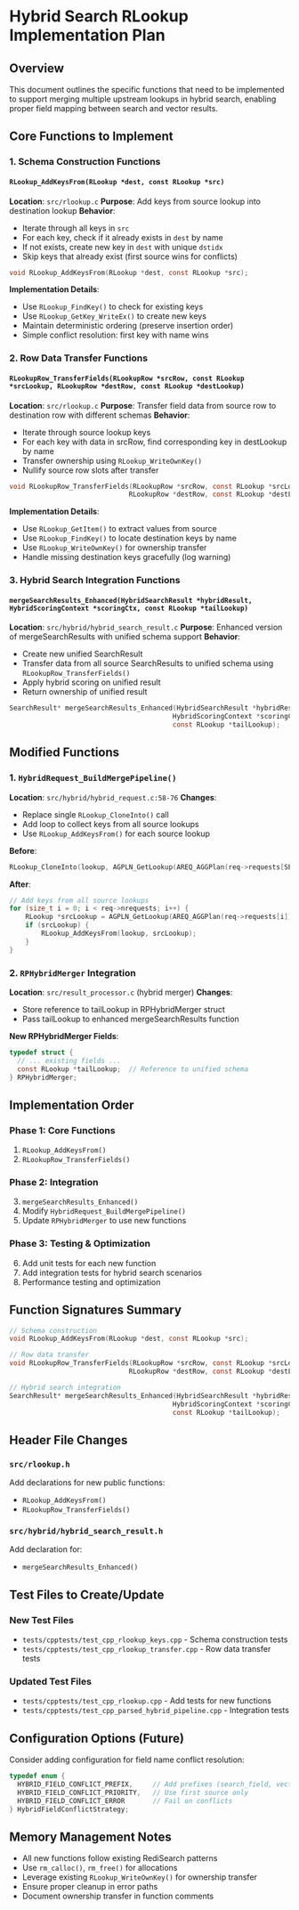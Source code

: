 # Hybrid Search RLookup Implementation Plan

## Overview
This document outlines the specific functions that need to be implemented to support merging multiple upstream lookups in hybrid search, enabling proper field mapping between search and vector results.

## Core Functions to Implement

### 1. Schema Construction Functions

#### `RLookup_AddKeysFrom(RLookup *dest, const RLookup *src)`
**Location**: `src/rlookup.c`
**Purpose**: Add keys from source lookup into destination lookup
**Behavior**:
- Iterate through all keys in `src`
- For each key, check if it already exists in `dest` by name
- If not exists, create new key in `dest` with unique `dstidx`
- Skip keys that already exist (first source wins for conflicts)

```c
void RLookup_AddKeysFrom(RLookup *dest, const RLookup *src);
```

**Implementation Details**:
- Use `RLookup_FindKey()` to check for existing keys
- Use `RLookup_GetKey_WriteEx()` to create new keys
- Maintain deterministic ordering (preserve insertion order)
- Simple conflict resolution: first key with name wins

### 2. Row Data Transfer Functions

#### `RLookupRow_TransferFields(RLookupRow *srcRow, const RLookup *srcLookup, RLookupRow *destRow, const RLookup *destLookup)`
**Location**: `src/rlookup.c`
**Purpose**: Transfer field data from source row to destination row with different schemas
**Behavior**:
- Iterate through source lookup keys
- For each key with data in srcRow, find corresponding key in destLookup by name
- Transfer ownership using `RLookup_WriteOwnKey()`
- Nullify source row slots after transfer

```c
void RLookupRow_TransferFields(RLookupRow *srcRow, const RLookup *srcLookup,
                              RLookupRow *destRow, const RLookup *destLookup);
```

**Implementation Details**:
- Use `RLookup_GetItem()` to extract values from source
- Use `RLookup_FindKey()` to locate destination keys by name
- Use `RLookup_WriteOwnKey()` for ownership transfer
- Handle missing destination keys gracefully (log warning)

### 3. Hybrid Search Integration Functions

#### `mergeSearchResults_Enhanced(HybridSearchResult *hybridResult, HybridScoringContext *scoringCtx, const RLookup *tailLookup)`
**Location**: `src/hybrid/hybrid_search_result.c`
**Purpose**: Enhanced version of mergeSearchResults with unified schema support
**Behavior**:
- Create new unified SearchResult
- Transfer data from all source SearchResults to unified schema using `RLookupRow_TransferFields()`
- Apply hybrid scoring on unified result
- Return ownership of unified result

```c
SearchResult* mergeSearchResults_Enhanced(HybridSearchResult *hybridResult,
                                         HybridScoringContext *scoringCtx,
                                         const RLookup *tailLookup);
```

## Modified Functions

### 1. `HybridRequest_BuildMergePipeline()`
**Location**: `src/hybrid/hybrid_request.c:58-76`
**Changes**:
- Replace single `RLookup_CloneInto()` call
- Add loop to collect keys from all source lookups
- Use `RLookup_AddKeysFrom()` for each source lookup

**Before**:
```c
RLookup_CloneInto(lookup, AGPLN_GetLookup(AREQ_AGGPlan(req->requests[SEARCH_INDEX]), NULL, AGPLN_GETLOOKUP_FIRST));
```

**After**:
```c
// Add keys from all source lookups
for (size_t i = 0; i < req->nrequests; i++) {
    RLookup *srcLookup = AGPLN_GetLookup(AREQ_AGGPlan(req->requests[i]), NULL, AGPLN_GETLOOKUP_FIRST);
    if (srcLookup) {
        RLookup_AddKeysFrom(lookup, srcLookup);
    }
}
```

### 2. `RPHybridMerger` Integration
**Location**: `src/result_processor.c` (hybrid merger)
**Changes**:
- Store reference to tailLookup in RPHybridMerger struct
- Pass tailLookup to enhanced mergeSearchResults function

**New RPHybridMerger Fields**:
```c
typedef struct {
  // ... existing fields ...
  const RLookup *tailLookup;  // Reference to unified schema
} RPHybridMerger;
```

## Implementation Order

### Phase 1: Core Functions
1. `RLookup_AddKeysFrom()`
2. `RLookupRow_TransferFields()`

### Phase 2: Integration
3. `mergeSearchResults_Enhanced()`
4. Modify `HybridRequest_BuildMergePipeline()`
5. Update `RPHybridMerger` to use new functions

### Phase 3: Testing & Optimization
6. Add unit tests for each new function
7. Add integration tests for hybrid search scenarios
8. Performance testing and optimization

## Function Signatures Summary

```c
// Schema construction
void RLookup_AddKeysFrom(RLookup *dest, const RLookup *src);

// Row data transfer
void RLookupRow_TransferFields(RLookupRow *srcRow, const RLookup *srcLookup,
                              RLookupRow *destRow, const RLookup *destLookup);

// Hybrid search integration
SearchResult* mergeSearchResults_Enhanced(HybridSearchResult *hybridResult,
                                         HybridScoringContext *scoringCtx,
                                         const RLookup *tailLookup);
```

## Header File Changes

### `src/rlookup.h`
Add declarations for new public functions:
- `RLookup_AddKeysFrom()`
- `RLookupRow_TransferFields()`

### `src/hybrid/hybrid_search_result.h`
Add declaration for:
- `mergeSearchResults_Enhanced()`

## Test Files to Create/Update

### New Test Files
- `tests/cpptests/test_cpp_rlookup_keys.cpp` - Schema construction tests
- `tests/cpptests/test_cpp_rlookup_transfer.cpp` - Row data transfer tests

### Updated Test Files
- `tests/cpptests/test_cpp_rlookup.cpp` - Add tests for new functions
- `tests/cpptests/test_cpp_parsed_hybrid_pipeline.cpp` - Integration tests

## Configuration Options (Future)

Consider adding configuration for field name conflict resolution:
```c
typedef enum {
  HYBRID_FIELD_CONFLICT_PREFIX,     // Add prefixes (search_field, vector_field)
  HYBRID_FIELD_CONFLICT_PRIORITY,   // Use first source only
  HYBRID_FIELD_CONFLICT_ERROR       // Fail on conflicts
} HybridFieldConflictStrategy;
```

## Memory Management Notes

- All new functions follow existing RediSearch patterns
- Use `rm_calloc()`, `rm_free()` for allocations
- Leverage existing `RLookup_WriteOwnKey()` for ownership transfer
- Ensure proper cleanup in error paths
- Document ownership transfer in function comments
